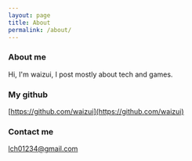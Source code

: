 ```yaml
---
layout: page
title: About
permalink: /about/
---
```


### About me

Hi, I'm waizui, I post mostly about tech and games.

### My github
[https://github.com/waizui](https://github.com/waizui)

### Contact me
[lch01234@gmail.com](lch01234@gmail.com)
